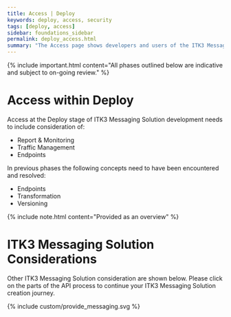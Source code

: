```yaml
---
title: Access | Deploy
keywords: deploy, access, security
tags: [deploy, access]
sidebar: foundations_sidebar
permalink: deploy_access.html
summary: "The Access page shows developers and users of the ITK3 Messaging Solution how to access and use the ITK3 Messaging Solution in the test environment"
---
```


{% include important.html content="All phases outlined below are indicative and subject to on-going review." %}

# Access within Deploy #

Access at the Deploy stage of ITK3 Messaging Solution development needs to include consideration of:

- Report & Monitoring
- Traffic Management
- Endpoints

In previous phases the following concepts need to have been encountered and resolved:

- Endpoints
- Transformation
- Versioning

{% include note.html content="Provided as an overview" %}


# ITK3 Messaging Solution Considerations #

Other ITK3 Messaging Solution consideration are shown below. Please click on the parts of the API process to continue your ITK3 Messaging Solution creation journey.

{% include custom/provide_messaging.svg %}

